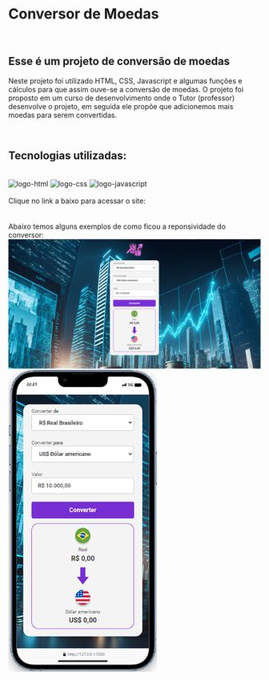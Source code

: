 <h1>Conversor de Moedas</h1>
<br>

<h2>Esse é um projeto de conversão de moedas</h2>
<p>Neste projeto foi utilizado HTML, CSS, Javascript e algumas funções e cálculos para que assim ouve-se a conversão de moedas. O projeto foi proposto em um curso de desenvolvimento 
  onde o Tutor (professor) desenvolve o projeto, em seguida ele propõe que adicionemos mais moedas para serem convertidas.
</p>
<br>
<h2>Tecnologias utilizadas:</h2>
<br>
   <img src="https://img.shields.io/badge/HTML-239120?style=for-the-badge&logo=html5&logoColor=white" alt="logo-html">
   
   <img src="https://img.shields.io/badge/CSS-239120?&style=for-the-badge&logo=css3&logoColor=white" alt="logo-css">
   
   <img src="https://img.shields.io/badge/JavaScript-F7DF1E?style=for-the-badge&logo=javascript&logoColor=black" alt="logo-javascript">
<br>
<br>
Clique no link a baixo para acessar o site:
<br>
<a></a>
<br>
<br> Abaixo temos alguns exemplos de como ficou a reponsividade do conversor:<br>
<img src="https://github.com/MayDamato/Conversor-de-Moedas-Dev/blob/main/assets/comversor%20de%20moedas%20pc.png?raw=true">
<img src="https://github.com/MayDamato/Conversor-de-Moedas-Dev/blob/main/assets/comversor%20de%20moedas%20celular.png?raw=true">

 
